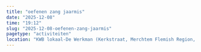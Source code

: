 ```yaml
---
title: "oefenen zang jaarmis"
date: "2025-12-08"
time: "19:12"
slug: "2025-12-08-oefenen-zang-jaarmis"
pagetype: "activiteiten"
location: "KWB lokaal-De Werkman (Kerkstraat, Merchtem Flemish Region, Belgium)"
---
```




